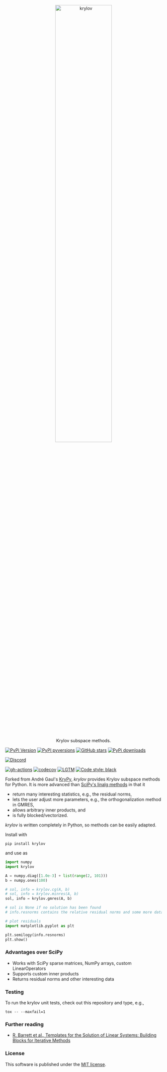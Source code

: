 <p align="center">
  <a href="https://github.com/nschloe/krylov"><img alt="krylov" src="https://nschloe.github.io/krylov/logo.svg" width="60%"></a>
  <p align="center">Krylov subspace methods.</p>
</p>

[![PyPi Version](https://img.shields.io/pypi/v/krylov.svg?style=flat-square)](https://pypi.org/project/krylov/)
[![PyPI pyversions](https://img.shields.io/pypi/pyversions/krylov.svg?style=flat-square)](https://pypi.org/project/krylov/)
[![GitHub stars](https://img.shields.io/github/stars/nschloe/krylov.svg?logo=github&label=Stars&logoColor=white&style=flat-square)](https://github.com/nschloe/krylov)
[![PyPi downloads](https://img.shields.io/pypi/dm/krylov.svg?style=flat-square)](https://pypistats.org/packages/krylov)

[![Discord](https://img.shields.io/static/v1?logo=discord&label=chat&message=on%20discord&color=7289da&style=flat-square)](https://discord.gg/hnTJ5MRX2Y)

[![gh-actions](https://img.shields.io/github/workflow/status/nschloe/krylov/ci?style=flat-square)](https://github.com/nschloe/krylov/actions?query=workflow%3Aci)
[![codecov](https://img.shields.io/codecov/c/github/nschloe/krylov.svg?style=flat-square)](https://app.codecov.io/gh/nschloe/krylov)
[![LGTM](https://img.shields.io/lgtm/grade/python/github/nschloe/krylov.svg?style=flat-square)](https://lgtm.com/projects/g/nschloe/krylov)
[![Code style: black](https://img.shields.io/badge/code%20style-black-000000.svg?style=flat-square)](https://github.com/psf/black)

Forked from André Gaul's [KryPy](https://github.com/andrenarchy/krypy), _krylov_
provides Krylov subspace methods for Python. It is more advanced than [SciPy's linalg
methods](https://docs.scipy.org/doc/scipy/reference/sparse.linalg.html) in that it
 
 * return many interesting statistics, e.g., the residual norms,
 * lets the user adjust more parameters, e.g., the orthogonalization method in GMRES,
 * allows arbitrary inner products, and
 * is fully blocked/vectorized.

_krylov_ is written completely in Python, so methods can be easily adapted.

Install with
```
pip install krylov
```
and use as
```python
import numpy
import krylov

A = numpy.diag([1.0e-3] + list(range(2, 101)))
b = numpy.ones(100)

# sol, info = krylov.cg(A, b)
# sol, info = krylov.minres(A, b)
sol, info = krylov.gmres(A, b)

# sol is None if no solution has been found
# info.resnorms contains the relative residual norms and some more data

# plot residuals
import matplotlib.pyplot as plt

plt.semilogy(info.resnorms)
plt.show()
```

### Advantages over SciPy

 * Works with SciPy sparse matrices, NumPy arrays, custom LinearOperators
 * Supports custom inner products
 * Returns residual norms and other interesting data


### Testing

To run the krylov unit tests, check out this repository and type, e.g.,
```
tox -- --maxfail=1
```

### Further reading

 * [R. Barrett et al., Templates for the Solution of Linear Systems: Building Blocks for
   Iterative Methods](https://www.netlib.org/templates/)

### License
This software is published under the [MIT license](https://en.wikipedia.org/wiki/MIT_License).
